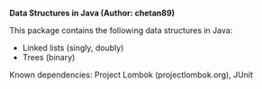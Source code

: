 <b>Data Structures in Java (Author: chetan89)</b>

This package contains the following data structures in Java:

- Linked lists (singly, doubly)
- Trees (binary)

Known dependencies: Project Lombok (projectlombok.org), JUnit